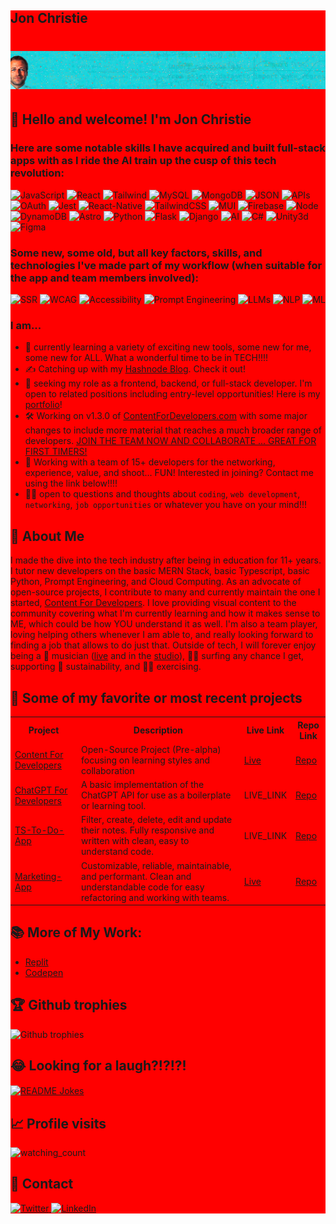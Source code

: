 <div style="background-color:red;">
 
<h2>Jon Christie</h2>
  <h1><img src="https://raw.githubusercontent.com/mathcodes/mathcodes/main/assets/img/githubBannerLG.png" alt="Banner"></h1>
  <h2>👋 Hello and welcome! I'm Jon Christie</h2>

  <h3>Here are some notable skills I have acquired and built full-stack apps with as I ride the AI train up the cusp
    of this tech revolution:</h3>
  <p>
    <img src="https://img.shields.io/badge/JavaScript-%23129da7?style=for-the-badge&logo=javascript"
      alt="JavaScript">
    <img src="https://img.shields.io/badge/React-%23129da7?style=for-the-badge&logo=react" alt="React">
    <img src="https://img.shields.io/badge/Tailwind-%23129da7?style=for-the-badge&logo=tailwind-css" alt="Tailwind">
    <img src="https://img.shields.io/badge/MySQL-%23129da7?style=for-the-badge&logo=mysql" alt="MySQL">
    <img src="https://img.shields.io/badge/MongoDB-%23129da7?style=for-the-badge&logo=mongodb" alt="MongoDB">
    <img src="https://img.shields.io/badge/JSON-%23129da7?style=for-the-badge&logo=json" alt="JSON">
    <img src="https://img.shields.io/badge/APIs-%23129da7?style=for-the-badge&logo=api" alt="APIs">
    <img src="https://img.shields.io/badge/OAuth-%23129da7?style=for-the-badge&logo=oauth" alt="OAuth">
    <img src="https://img.shields.io/badge/Jest-%23129da7?style=for-the-badge&logo=jest" alt="Jest">
    <img src="https://img.shields.io/badge/React--Native-%23129da7?style=for-the-badge&logo=react" alt="React-Native">
    <img src="https://img.shields.io/badge/TailwindCSS-%23129da7?style=for-the-badge&logo=tailwind-css"
      alt="TailwindCSS">
    <img src="https://img.shields.io/badge/MUI-%23129da7?style=for-the-badge&logo=mui" alt="MUI">
    <img src="https://img.shields.io/badge/Firebase-%23129da7?style=for-the-badge&logo=firebase" alt="Firebase">
    <img src="https://img.shields.io/badge/Node-%23129da7?style=for-the-badge&logo=node.js" alt="Node">
    <img src="https://img.shields.io/badge/DynamoDB-%23129da7?style=for-the-badge&logo=amazon-dynamodb"
      alt="DynamoDB">
    <img src="https://img.shields.io/badge/Astro-%23129da7?style=for-the-badge&logo=astro" alt="Astro">
    <img src="https://img.shields.io/badge/Python-%23129da7?style=for-the-badge&logo=python" alt="Python">
    <img src="https://img.shields.io/badge/Flask-%23129da7?style=for-the-badge&logo=flask" alt="Flask">
    <img src="https://img.shields.io/badge/Django-%23129da7?style=for-the-badge&logo=django" alt="Django">
    <img src="https://img.shields.io/badge/OpenAI-%23129da7?style=for-the-badge&logo=openai" alt="AI">
    <img src="https://img.shields.io/badge/C%23-%23129da7?style=for-the-badge&logo=c-sharp" alt="C#">
    <img src="https://img.shields.io/badge/Unity3d-%23129da7?style=for-the-badge&logo=unity" alt="Unity3d">
    <img src="https://img.shields.io/badge/Figma-%23129da7?style=for-the-badge&logo=figma" alt="Figma">
  </p>

  <h3>Some new, some old, but all key factors, skills, and technologies I've made part of my workflow (when suitable
    for the app and team members involved):</h3>
  <p>
    <img src="https://img.shields.io/badge/SSR-grey?style=for-the-badge&logo=ssr" alt="SSR">
    <img src="https://img.shields.io/badge/WCAG-grey?style=for-the-badge&logo=wcag" alt="WCAG">
    <img src="https://img.shields.io/badge/Accessibility-grey?style=for-the-badge&logo=accessibility"
      alt="Accessibility">
    <img src="https://img.shields.io/badge/Prompt_Engineering-grey?style=for-the-badge&logo=prompt-engineering"
      alt="Prompt Engineering">
    <img src="https://img.shields.io/badge/LLMs-grey?style=for-the-badge&logo=llms" alt="LLMs">
    <img src="https://img.shields.io/badge/NLP-grey?style=for-the-badge&logo=nlp" alt="NLP">
    <img src="https://img.shields.io/badge/ML-grey?style=for-the-badge&logo=ML" alt="ML">
  </p>

  <h3>I am...</h3>
  <ul>
    <li>🤖 currently learning a variety of exciting new tools, some new for me, some new for ALL. What a wonderful time to
      be in TECH!!!!</li>
    <li>✍️ Catching up with my <a href="https://jonchristie.hashnode.dev/">Hashnode Blog</a>. Check it out!</li>
    <li>🔭 seeking my role as a frontend, backend, or full-stack developer. I'm open to related positions including
      entry-level opportunities! Here is my <a href="https://www.jonchristie.net">portfolio</a>!</li>
    <li>🛠 Working on v1.3.0 of <a href="https://www.contentfordevelopers.com">ContentForDevelopers.com</a> with some
      major changes to include more material that reaches a much broader range of developers. <a
        href="https://github.com/mathcodes/contentfordevelopers">JOIN THE TEAM NOW AND COLLABORATE ... GREAT FOR FIRST
        TIMERS!</a></li>
    <li>🤝 Working with a team of 15+ developers for the networking, experience, value, and shoot... FUN! Interested in
      joining? Contact me using the link below!!!!</li>
    <li>🙋🏻 open to questions and thoughts about <code>coding</code>, <code>web development</code>, <code>networking</code>,
      <code>job opportunities</code> or whatever you have on your mind!!!</li>
  </ul>

  <h2>💼 About Me</h2>
  <p>
    I made the dive into the tech industry after being in education for 11+ years. I tutor new developers on the basic
    MERN Stack, basic Typescript, basic Python, Prompt Engineering, and Cloud Computing. As an advocate of open-source
    projects, I contribute to many and currently maintain the one I started, <a
      href="https://github.com/mathcodes/contentfordevelopers">Content For Developers</a>. I love providing visual content
    to the community covering what I'm currently learning and how it makes sense to ME, which could be how YOU understand
    it as well. I'm also a team player, loving helping others whenever I am able to, and really looking forward to
    finding a job that allows to do just that. Outside of tech, I will forever enjoy being a 🎸 musician (<a
      href="https://www.youtube.com/results?search_query=Baffle+%40+2nd+Wind+12.1.17">live</a> and in the <a
      href="https://soundcloud.com/jonchristie">studio</a>), 🏄🏻 surfing any chance I get, supporting 🌱 sustainability,
    and 🏃🏼 exercising.
  </p>

  <h2>🚀 Some of my favorite or most recent projects</h2>
  <table>
    <tr>
      <th>Project</th>
      <th>Description</th>
      <th>Live Link</th>
      <th>Repo Link</th>
    </tr>
    <tr>
      <td><a href="https://www.contentfordevelopers.com/">Content For Developers</a></td>
      <td>Open-Source Project (Pre-alpha) focusing on learning styles and collaboration</td>
      <td><a href="https://www.contentfordevelopers.com/">Live</a></td>
      <td><a href="https://github.com/mathcodes/contentfordevelopers">Repo</a></td>
    </tr>
    <tr>
      <td><a href="https://github.com/mathcodes/chatgpt-for-developers">ChatGPT For Developers</a></td>
      <td>A basic implementation of the ChatGPT API for use as a boilerplate or learning tool.</td>
      <td>LIVE_LINK</td>
      <td><a href="https://github.com/mathcodes/chatgpt-for-developers">Repo</a></td>
    </tr>
    <tr>
      <td><a href="https://github.com/mathcodes/typescript-tags-todo">TS-To-Do-App</a></td>
      <td>Filter, create, delete, edit and update their notes. Fully responsive and written with clean, easy to
        understand code.</td>
      <td>LIVE_LINK</td>
      <td><a href="https://github.com/mathcodes/typescript-tags-todo">Repo</a></td>
    </tr>
    <tr>
      <td><a href="https://marketing-app-demo.vercel.app/">Marketing-App</a></td>
      <td>Customizable, reliable, maintainable, and performant. Clean and understandable code for easy refactoring and
        working with teams.</td>
      <td><a href="https://marketing-app-demo.vercel.app/">Live</a></td>
      <td><a href="https://github.com/mathcodes/marketing-app-demo">Repo</a></td>
    </tr>
  </table>

  <h2>📚 More of My Work:</h2>
  <ul>
    <li><a href="https://github.com/mathcodes/PythonReplitCodeAndLinks">Replit</a></li>
    <li><a href="https://replit.com/@fullstack11235">Codepen</a></li>
  </ul>

  <h2>🏆 Github trophies</h2>
  <img src="https://github-profile-trophy.vercel.app/?username=mathcodes&theme=juicyfresh&no-bg=true" alt="Github trophies">

  <h2>😂 Looking for a laugh?!?!?!</h2>
  <a href="https://readme-jokes.vercel.app">
    <img align="center" src="https://readme-jokes.vercel.app/api" alt="README Jokes">
  </a>

  <h2>📈 Profile visits</h2>
  <img src="https://komarev.com/ghpvc/?username=mathcodes&color=brightgreen" alt="watching_count">

  <h2>📮 Contact</h2>
  <a href="https://twitter.com/jCircle9">
    <img src="https://img.shields.io/badge/Twitter-1DA1F2?style=for-the-badge&logo=twitter&logoColor=white" alt="Twitter">
  </a>
  <a href="https://www.linkedin.com/in/jonpchristie/">
    <img src="https://img.shields.io/badge/LinkedIn-0077B5?style=for-the-badge&logo=linkedin&logoColor=white"
      alt="LinkedIn">
  </a>
</div>
